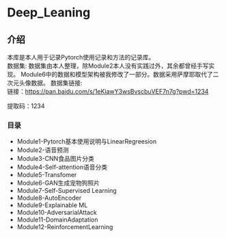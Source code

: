 # Deep_Leaning

## 介绍   

本库是本人用于记录Pytorch使用记录和方法的记录库。  
数据集:
数据集由本人整理，除Module2本人没有实践过外，其余都曾经手写实现。
Module6中的数据和模型架构被我修改了一部分。数据采用萨摩耶取代了二次元头像数据。
数据集链接:  
链接：https://pan.baidu.com/s/1eKiawY3wsBvscbuVEF7n7g?pwd=1234   

提取码：1234 
### 目录  
+ Module1-Pytorch基本使用说明与LinearRegreesion
+ Module2-语音预测
+ Module3-CNN食品图片分类
+ Module4-Self-attention语音分类
+ Module5-Transfomer
+ Module6-GAN生成宠物狗照片
+ Module7-Self-Supervised Learning 
+ Module8-AutoEncoder
+ Module9-Explainable ML
+ Module10-AdversarialAttack
+ Module11-DomainAdaptation
+ Module12-ReinforcementLearning